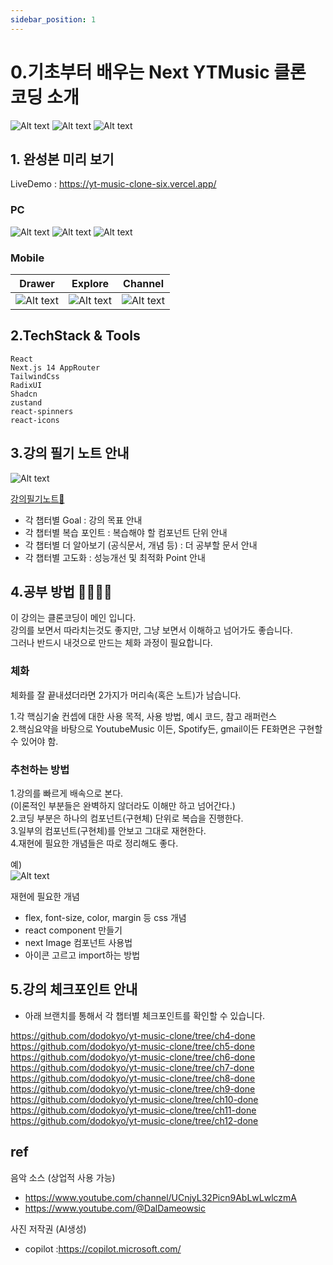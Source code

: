 ```yaml
---
sidebar_position: 1
---
```


# 0.기초부터 배우는 Next YTMusic 클론 코딩 소개

![Alt text](image-23.png)
![Alt text](image-24.png)
![Alt text](image-21.png)

## 1. 완성본 미리 보기

LiveDemo : https://yt-music-clone-six.vercel.app/

### PC

![Alt text](image-15.png)
![Alt text](image-16.png)
![Alt text](image-17.png)

### Mobile

|Drawer|Explore|Channel|
|------|---|---|
|![Alt text](image-18.png)|![Alt text](image-19.png)|![Alt text](image-20.png)|

## 2.TechStack & Tools

```
React
Next.js 14 AppRouter
TailwindCss
RadixUI
Shadcn
zustand
react-spinners
react-icons  
```

## 3.강의 필기 노트 안내  

![Alt text](image-25.png)

[강의필기노트📌](https://dodokyo.github.io/docs/category/nextjs-yt-music-%ED%81%B4%EB%A1%A0%EC%BD%94%EB%94%A9-)  

- 각 챕터별 Goal : 강의 목표 안내  
- 각 챕터별 복습 포인트 : 복습해야 할 컴포넌트 단위 안내    
- 각 챕터별 더 알아보기 (공식문서, 개념 등) : 더 공부할 문서 안내    
- 각 챕터별 고도화 : 성능개선 및 최적화 Point 안내  

## 4.공부 방법 🌼🌼🌼🌼

이 강의는 클론코딩이 메인 입니다.  
강의를 보면서 따라치는것도 좋지만, 그냥 보면서 이해하고 넘어가도 좋습니다.   
그러나 반드시 내것으로 만드는 체화 과정이 필요합니다.   

### 체화 

체화를 잘 끝내셨더라면 2가지가 머리속(혹은 노트)가 남습니다.  

1.각 핵심기술 컨셉에 대한 사용 목적, 사용 방법, 예시 코드, 참고 래퍼런스  
2.핵심요약을 바탕으로 YoutubeMusic 이든, Spotify든, gmail이든 FE화면은 구현할 수 있어야 함.  


### 추천하는 방법
1.강의를 빠르게 배속으로 본다.  
(이론적인 부분들은 완벽하지 않더라도 이해만 하고 넘어간다.)  
2.코딩 부분은 하나의 컴포넌트(구현체) 단위로 복습을 진행한다.  
3.일부의 컴포넌트(구현체)를 안보고 그대로 재현한다.  
4.재현에 필요한 개념들은 따로 정리해도 좋다.  

예)  
![Alt text](image-22.png)

재현에 필요한 개념  
- flex, font-size, color, margin 등 css 개념   
- react component 만들기  
- next Image 컴포넌트 사용법  
- 아이콘 고르고 import하는 방법  



## 5.강의 체크포인트 안내  

- 아래 브랜치를 통해서 각 챕터별 체크포인트를 확인할 수 있습니다.  

https://github.com/dodokyo/yt-music-clone/tree/ch4-done  
https://github.com/dodokyo/yt-music-clone/tree/ch5-done  
https://github.com/dodokyo/yt-music-clone/tree/ch6-done  
https://github.com/dodokyo/yt-music-clone/tree/ch7-done  
https://github.com/dodokyo/yt-music-clone/tree/ch8-done  
https://github.com/dodokyo/yt-music-clone/tree/ch9-done  
https://github.com/dodokyo/yt-music-clone/tree/ch10-done  
https://github.com/dodokyo/yt-music-clone/tree/ch11-done  
https://github.com/dodokyo/yt-music-clone/tree/ch12-done  



## ref

음악 소스 (상업적 사용 가능)  
- https://www.youtube.com/channel/UCnjyL32Picn9AbLwLwlczmA  
- https://www.youtube.com/@DalDameowsic  

사진 저작권 (AI생성)     
- copilot :https://copilot.microsoft.com/  